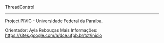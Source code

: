 ThreadControl
_____________


Project PIVIC - Universidade Federal da Paraiba.

Orientador: Ayla Rebouças
Mais Informações: https://sites.google.com/a/dce.ufpb.br/tct/inicio

